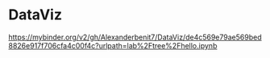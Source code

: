 # DataViz

<https://mybinder.org/v2/gh/Alexanderbenit7/DataViz/de4c569e79ae569bed8826e917f706cfa4c00f4c?urlpath=lab%2Ftree%2Fhello.ipynb>
